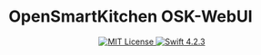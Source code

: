 <h1>OpenSmartKitchen OSK-WebUI</h1>


<p align="center">
    <a href="LICENSE">
        <img src="http://img.shields.io/badge/license-MIT-brightgreen.svg" alt="MIT License">
    </a>
    <a href="https://swift.org">
        <img src="http://img.shields.io/badge/swift-4.2.3-brightgreen.svg" alt="Swift 4.2.3">
    </a>
</p>

